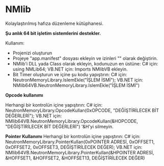 # NMlib
Kolaylaştırılmış hafıza düzenleme kütüphanesi. 

**Şu anlık 64 bit işletim sistemlerini destekler.**

Kullanım:
+ Projenizi oluşturun
+ Projeye "app.manifest" dosyası ekleyin ve izinleri "<requestedExecutionLevel  level="requireAdministrator" uiAccess="false" />" olarak değiştirin.
+ NMlib'i DLL yada Class olarak ekleyin, kodunuzun en üstüne:
C# için: using NMLib64;
VB.NET için: Imports NMlibVB
ekleyin.
+ Bit Timer oluşturun ve içine şu kodu yapıştırın: 
C# için: NeutronMemoryLibrary.IslemEkle("İŞLEM İSMİ");
VB.NET için: NMlib64VB.NeutronMemoryLibrary.IslemEkle("İŞLEM İSMİ")

**Opcode kullanımı**

Herhangi bir kontrolün içine yapıştırın:
C# için: NeutronMemoryLibrary.OpcodeKullan(0xOPCODE, "DEĞİŞTİRİLECEK BİT DEĞERLERİ");
VB.NET için: NMlib64VB.NeutronMemoryLibrary.OpcodeKullan(&HOPCODE, "DEĞİŞTİRİLECEK BİT DEĞERLERİ") '&H'yi silmeyin.

**Pointer Kullanımı**
Herhangi bir kontrolün içine yapıştırın:
C# için: NeutronMemoryLibrary.PointerKullan(0xPOINTER ADRESİ, 0xOFFSET1, 0xOFFSET2, 0xOFFSET3, DEĞİŞTİRİLECEK DEĞER);
VB.NET için: NMlib64VB.NeutronMemoryLibrary.PointerKullan(&HPOINTER ADRESİ, &HOFFSET1, &HOFFSET2, &HOFFSET13, DEĞİŞTİRİLECEK DEĞER)
